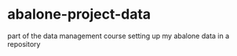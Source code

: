 # abalone-project-data
part of the data management course setting up my abalone data in a repository
